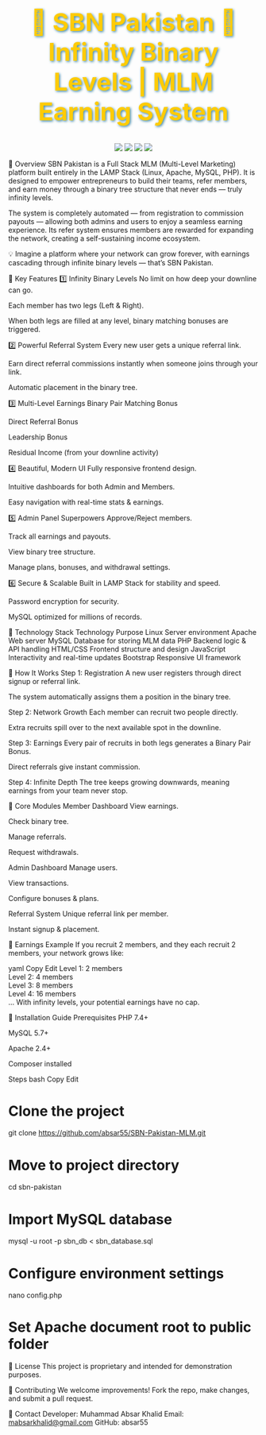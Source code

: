 <h1 align="center" style="font-size:50px; font-weight:bold; color:#ffcb05; text-shadow:2px 2px 5px #3f87a6;"> 💎 SBN Pakistan 💎 Infinity Binary Levels | MLM Earning System </h1> <p align="center"> <img src="https://img.shields.io/badge/Stack-LAMP-blue?style=for-the-badge" /> <img src="https://img.shields.io/badge/Levels-Infinity-green?style=for-the-badge" /> <img src="https://img.shields.io/badge/Type-MLM-orange?style=for-the-badge" /> <img src="https://img.shields.io/badge/Status-Active-success?style=for-the-badge" /> </p>
📜 Overview
SBN Pakistan is a Full Stack MLM (Multi-Level Marketing) platform built entirely in the LAMP Stack (Linux, Apache, MySQL, PHP).
It is designed to empower entrepreneurs to build their teams, refer members, and earn money through a binary tree structure that never ends — truly infinity levels.

The system is completely automated — from registration to commission payouts — allowing both admins and users to enjoy a seamless earning experience.
Its refer system ensures members are rewarded for expanding the network, creating a self-sustaining income ecosystem.

💡 Imagine a platform where your network can grow forever, with earnings cascading through infinite binary levels — that’s SBN Pakistan.

🌟 Key Features
1️⃣ Infinity Binary Levels
No limit on how deep your downline can go.

Each member has two legs (Left & Right).

When both legs are filled at any level, binary matching bonuses are triggered.

2️⃣ Powerful Referral System
Every new user gets a unique referral link.

Earn direct referral commissions instantly when someone joins through your link.

Automatic placement in the binary tree.

3️⃣ Multi-Level Earnings
Binary Pair Matching Bonus

Direct Referral Bonus

Leadership Bonus

Residual Income (from your downline activity)

4️⃣ Beautiful, Modern UI
Fully responsive frontend design.

Intuitive dashboards for both Admin and Members.

Easy navigation with real-time stats & earnings.

5️⃣ Admin Panel Superpowers
Approve/Reject members.

Track all earnings and payouts.

View binary tree structure.

Manage plans, bonuses, and withdrawal settings.

6️⃣ Secure & Scalable
Built in LAMP Stack for stability and speed.

Password encryption for security.

MySQL optimized for millions of records.

📂 Technology Stack
Technology	Purpose
Linux	Server environment
Apache	Web server
MySQL	Database for storing MLM data
PHP	Backend logic & API handling
HTML/CSS	Frontend structure and design
JavaScript	Interactivity and real-time updates
Bootstrap	Responsive UI framework

🎯 How It Works
Step 1: Registration
A new user registers through direct signup or referral link.

The system automatically assigns them a position in the binary tree.

Step 2: Network Growth
Each member can recruit two people directly.

Extra recruits spill over to the next available spot in the downline.

Step 3: Earnings
Every pair of recruits in both legs generates a Binary Pair Bonus.

Direct referrals give instant commission.

Step 4: Infinite Depth
The tree keeps growing downwards, meaning earnings from your team never stop.


🔑 Core Modules
Member Dashboard
View earnings.

Check binary tree.

Manage referrals.

Request withdrawals.

Admin Dashboard
Manage users.

View transactions.

Configure bonuses & plans.

Referral System
Unique referral link per member.

Instant signup & placement.

🏦 Earnings Example
If you recruit 2 members, and they each recruit 2 members, your network grows like:

yaml
Copy
Edit
Level 1: 2 members  
Level 2: 4 members  
Level 3: 8 members  
Level 4: 16 members  
...
With infinity levels, your potential earnings have no cap.

🚀 Installation Guide
Prerequisites
PHP 7.4+

MySQL 5.7+

Apache 2.4+

Composer installed

Steps
bash
Copy
Edit
# Clone the project
git clone https://github.com/absar55/SBN-Pakistan-MLM.git

# Move to project directory
cd sbn-pakistan

# Import MySQL database
mysql -u root -p sbn_db < sbn_database.sql

# Configure environment settings
nano config.php

# Set Apache document root to public folder
📜 License
This project is proprietary and intended for demonstration purposes.

🤝 Contributing
We welcome improvements!
Fork the repo, make changes, and submit a pull request.

📧 Contact
Developer: Muhammad Absar Khalid
Email: mabsarkhalid@gmail.com
GitHub: absar55
